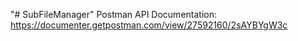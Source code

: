 "# SubFileManager" 
Postman API Documentation: https://documenter.getpostman.com/view/27592160/2sAYBYgW3c
